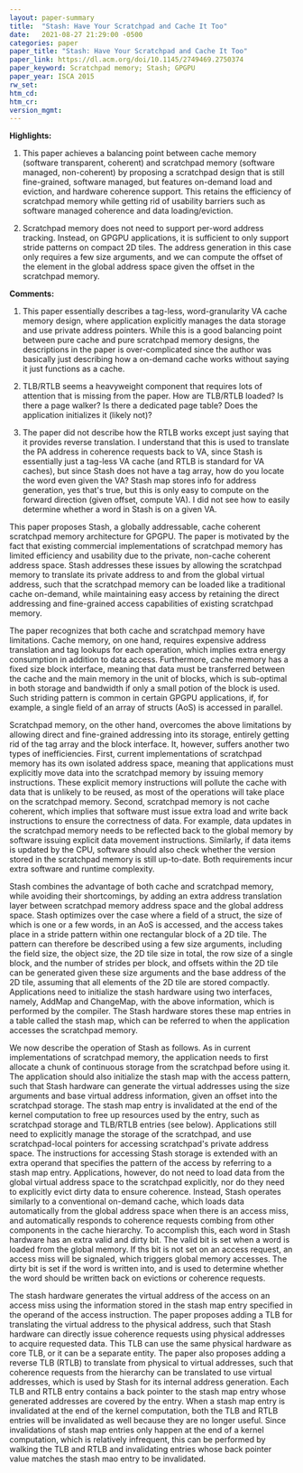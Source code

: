 ```yaml
---
layout: paper-summary
title:  "Stash: Have Your Scratchpad and Cache It Too"
date:   2021-08-27 21:29:00 -0500
categories: paper
paper_title: "Stash: Have Your Scratchpad and Cache It Too"
paper_link: https://dl.acm.org/doi/10.1145/2749469.2750374
paper_keyword: Scratchpad memory; Stash; GPGPU
paper_year: ISCA 2015
rw_set:
htm_cd:
htm_cr:
version_mgmt:
---
```


**Highlights:**

1. This paper achieves a balancing point between cache memory (software transparent, coherent) and 
   scratchpad memory (software managed, non-coherent) by proposing a scratchpad design that is still
   fine-grained, software managed, but features on-demand load and eviction, and hardware coherence
   support.
   This retains the efficiency of scratchpad memory while getting rid of usability barriers such as 
   software managed coherence and data loading/eviction.

2. Scratchpad memory does not need to support per-word address tracking. Instead, on GPGPU
   applications, it is sufficient to only support stride patterns on compact 2D tiles. 
   The address generation in this case only requires a few size arguments, and we can compute the offset of the 
   element in the global address space given the offset in the scratchpad memory.

**Comments:**

1. This paper essentially describes a tag-less, word-granularity VA cache memory design, where application explicitly 
   manages the data storage and use private address pointers.
   While this is a good balancing point between pure cache and pure scratchpad memory designs, the descriptions
   in the paper is over-complicated since the author was basically just describing how a on-demand cache works 
   without saying it just functions as a cache.

2. TLB/RTLB seems a heavyweight component that requires lots of attention that is missing from the paper. 
   How are TLB/RTLB loaded? Is there a page walker? Is there a dedicated page table? Does the application 
   initializes it (likely not)?

3. The paper did not describe how the RTLB works except just saying that it provides reverse translation.
   I understand that this is used to translate the PA address in coherence requests back to VA, since 
   Stash is essentially just a tag-less VA cache (and RTLB is standard for VA caches), but since Stash does not
   have a tag array, how do you locate the word even given the VA? Stash map stores info for address generation,
   yes that's true, but this is only easy to compute on the forward direction (given offset, compute VA).
   I did not see how to easily determine whether a word in Stash is on a given VA.

This paper proposes Stash, a globally addressable, cache coherent scratchpad memory architecture for GPGPU. 
The paper is motivated by the fact that existing commercial implementations of scratchpad memory has limited efficiency
and usability due to the private, non-cache coherent address space. Stash addresses these issues by allowing the
scratchpad memory to translate its private address to and from the global virtual address, such that the scratchpad
memory can be loaded like a traditional cache on-demand, while maintaining easy access by retaining the direct 
addressing and fine-grained access capabilities of existing scratchpad memory.

The paper recognizes that both cache and scratchpad memory have limitations. Cache memory, on one hand, requires 
expensive address translation and tag lookups for each operation, which implies extra energy consumption in addition to
data access. Furthermore, cache memory has a fixed size block interface, meaning that data must be transferred between
the cache and the main memory in the unit of blocks, which is sub-optimal in both storage and bandwidth if only
a small potion of the block is used. Such striding pattern is common in certain GPGPU applications, if, for example, a 
single field of an array of structs (AoS) is accessed in parallel.

Scratchpad memory, on the other hand, overcomes the above limitations by allowing direct and fine-grained addressing 
into its storage, entirely getting rid of the tag array and the block interface.
It, however, suffers another two types of inefficiencies.
First, current implementations of scratchpad memory has its own isolated address space, meaning that applications must
explicitly move data into the scratchpad memory by issuing memory instructions. These explicit memory instructions 
will pollute the cache with data that is unlikely to be reused, as most of the operations will take place on the
scratchpad memory.
Second, scratchpad memory is not cache coherent, which implies that software must issue extra load and write back
instructions to ensure the correctness of data. For example, data updates in the scratchpad memory needs to be reflected
back to the global memory by software issuing explicit data movement instructions. Similarly, if data
items is updated by the CPU, software should also check whether the version stored in the scratchpad memory is
still up-to-date. Both requirements incur extra software and runtime complexity.

Stash combines the advantage of both cache and scratchpad memory, while avoiding their shortcomings, by adding an extra
address translation layer between scratchpad memory address space and the global address space.
Stash optimizes over the case where a field of a struct, the size of which is one or a few words, in an AoS is accessed,
and the access takes place in a stride pattern within one rectangular block of a 2D tile.
The pattern can therefore be described using a few size arguments, including the field size, the object size, the 2D
tile size in total, the row size of a single block, and the number of strides per block, and offsets within the 2D
tile can be generated given these size arguments and the base address of the 2D tile, assuming that all elements of 
the 2D tile are stored compactly.
Applications need to initialize the stash hardware using two interfaces, namely, AddMap and ChangeMap, with the above
information, which is performed by the compiler.
The Stash hardware stores these map entries in a table called the stash map, which can be referred to when the 
application accesses the scratchpad memory.

We now describe the operation of Stash as follows. As in current implementations of scratchpad memory, the 
application needs to first allocate a chunk of continuous storage from the scratchpad before using it.
The application should also initialize the stash map with the access pattern, such that Stash hardware can generate
the virtual addresses using the size arguments and base virtual address information, given an offset into the 
scratchpad storage.
The stash map entry is invalidated at the end of the kernel computation to free up resources used by the entry,
such as scratchpad storage and TLB/RTLB entries (see below).
Applications still need to explicitly manage the storage of the scratchpad, and use scratchpad-local pointers for 
accessing scratchpad's private address space.
The instructions for accessing Stash storage is extended with an extra operand that specifies the pattern of the 
access by referring to a stash map entry.
Applications, however, do not need to load data from the global virtual address space to the scratchpad explicitly,
nor do they need to explicitly evict dirty data to ensure coherence. 
Instead, Stash operates similarly to a conventional on-demand cache, which loads data automatically from the 
global address space when there is an access miss, and automatically responds to coherence requests combing from
other components in the cache hierarchy. 
To accomplish this, each word in Stash hardware has an extra valid and dirty bit. The valid bit is set when a word 
is loaded from the global memory. If ths bit is not set on an access request, an access miss will be signaled, 
which triggers global memory accesses. 
The dirty bit is set if the word is written into, and is used to determine whether the word should be written back
on evictions or coherence requests.

The stash hardware generates the virtual address of the access on an access miss using the information stored in the
stash map entry specified in the operand of the access instruction.
The paper proposes adding a TLB for translating the virtual address to the physical address, such that Stash
hardware can directly issue coherence requests using physical addresses to acquire requested data.
This TLB can use the same physical hardware as core TLB, or it can be a separate entity. 
The paper also proposes adding a reverse TLB (RTLB) to translate from physical to virtual addresses, such that
coherence requests from the hierarchy can be translated to use virtual addresses, which is used by Stash for 
its internal address generation.
Each TLB and RTLB entry contains a back pointer to the stash map entry whose generated addresses are covered by 
the entry. 
When a stash map entry is invalidated at the end of the kernel computation, both the TLB and RTLB entries will be 
invalidated as well because they are no longer useful.
Since invalidations of stash map entries only happen at the end of a kernel computation, which is relatively
infrequent, this can be performed by walking the TLB and RTLB and invalidating entries whose back pointer value
matches the stash mao entry to be invalidated.
